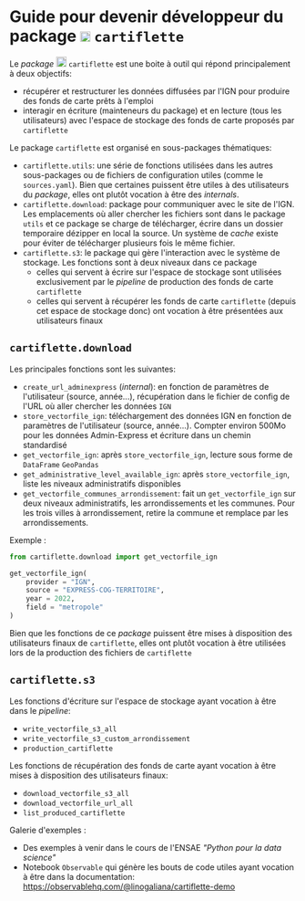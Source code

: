 # Guide pour devenir développeur du package <img height="18" width="18" src="https://cdn.simpleicons.org/python/00ccff99" /> `cartiflette`

Le _package_ <img height="18" width="18" src="https://cdn.simpleicons.org/python/00ccff99" /> `cartiflette` 
est une boite à outil qui répond principalement à deux objectifs:

- récupérer et restructurer les données diffusées par l'IGN pour produire des fonds de carte prêts à l'emploi
- interagir en écriture (mainteneurs du package) et en lecture (tous les utilisateurs) avec l'espace de stockage des fonds de carte proposés par `cartiflette`

Le package `cartiflette` est organisé en sous-packages thématiques:

- `cartiflette.utils`: une série de fonctions utilisées dans les autres sous-packages ou de fichiers de configuration utiles (comme le `sources.yaml`). Bien que certaines puissent être utiles à des utilisateurs du _package_, elles ont plutôt vocation à être des _internals_. 
- `cartiflette.download`: package pour communiquer avec le site de l'IGN. Les emplacements où aller chercher les fichiers sont dans le package `utils` et ce package se charge de télécharger, écrire dans un dossier temporaire dézipper en local la source. 
Un système de _cache_ existe pour éviter de télécharger plusieurs fois le même fichier. 
- `cartiflette.s3`: le package qui gère l'interaction avec le système de stockage. Les fonctions sont à deux niveaux dans ce package
    + celles qui servent à écrire sur l'espace de stockage sont utilisées exclusivement par le _pipeline_ de production des fonds de carte `cartiflette`
    + celles qui servent à récupérer les fonds de carte `cartiflette` (depuis cet espace de stockage donc) ont vocation à être présentées
    aux utilisateurs finaux


## `cartiflette.download`

Les principales fonctions sont les suivantes:

- `create_url_adminexpress` (_internal_): en fonction de paramètres de l'utilisateur (source, année...), récupération dans le fichier de config
de l'URL où aller chercher les données `IGN`
- `store_vectorfile_ign`: téléchargement des données IGN en fonction de paramètres de l'utilisateur (source, année...). Compter environ 500Mo pour les données Admin-Express et écriture dans un chemin standardisé
- `get_vectorfile_ign`: après `store_vectorfile_ign`, lecture sous forme de `DataFrame` `GeoPandas`
- `get_administrative_level_available_ign`: après `store_vectorfile_ign`, liste les niveaux administratifs disponibles
- `get_vectorfile_communes_arrondissement`: fait un `get_vectorfile_ign` sur deux niveaux administratifs, les arrondissements et les communes. Pour les trois villes à arrondissement, retire la commune et remplace par les arrondissements. 

Exemple : 

```python
from cartiflette.download import get_vectorfile_ign

get_vectorfile_ign(
    provider = "IGN",
    source = "EXPRESS-COG-TERRITOIRE",
    year = 2022,
    field = "metropole"
)
```

Bien que les fonctions de ce _package_
puissent être mises à disposition des utilisateurs finaux de `cartiflette`, elles
ont plutôt vocation à être utilisées lors de la production des fichiers de `cartiflette`

## `cartiflette.s3`

Les fonctions d'écriture sur l'espace de stockage ayant vocation à être dans le _pipeline_:

- `write_vectorfile_s3_all`
- `write_vectorfile_s3_custom_arrondissement`
- `production_cartiflette`

Les fonctions de récupération des fonds de carte ayant vocation à être mises à disposition
des utilisateurs finaux: 

- `download_vectorfile_s3_all`
- `download_vectorfile_url_all`
- `list_produced_cartiflette`

Galerie d'exemples :

- Des exemples à venir dans le cours de l'ENSAE _"Python pour la data science"_
- Notebook `Observable` qui génère les bouts de code utiles ayant vocation à être dans la documentation: https://observablehq.com/@linogaliana/cartiflette-demo